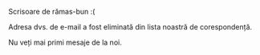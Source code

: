 Scrisoare de rămas-bun :(

Adresa dvs. de e-mail a fost eliminată din lista noastră de corespondență.

Nu veți mai primi mesaje de la noi.

